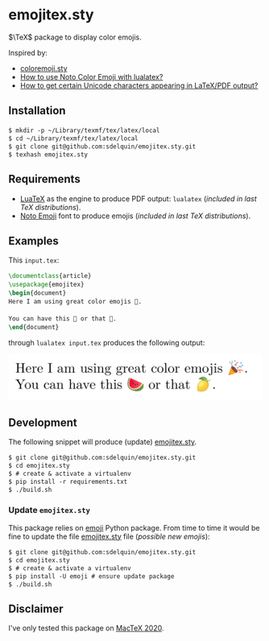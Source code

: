 # emojitex.sty

$\TeX$ package to display color emojis.

Inspired by:

- [coloremoji.sty](https://github.com/alecjacobson/coloremoji.sty)
- [How to use Noto Color Emoji with lualatex?](https://tex.stackexchange.com/questions/497403/how-to-use-noto-color-emoji-with-lualatex)
- [How to get certain Unicode characters appearing in LaTeX/PDF output?](https://groups.google.com/g/sphinx-users/c/XnJnQ2N1ACU)

## Installation

```console
$ mkdir -p ~/Library/texmf/tex/latex/local
$ cd ~/Library/texmf/tex/latex/local
$ git clone git@github.com:sdelquin/emojitex.sty.git
$ texhash emojitex.sty
```

## Requirements

- [LuaTeX](http://www.luatex.org/) as the engine to produce PDF output: `lualatex` (_included in last TeX distributions_).
- [Noto Emoji](https://github.com/googlefonts/noto-emoji) font to produce emojis (_included in last TeX distributions_).

## Examples

This `input.tex`:

```tex
\documentclass{article}
\usepackage{emojitex}
\begin{document}
Here I am using great color emojis 🎉.

You can have this 🍉 or that 🍋.
\end{document}
```

through `lualatex input.tex` produces the following output:

![TeX Output](tex_output.png)

## Development

The following snippet will produce (update) [emojitex.sty](emojitex.sty).

```console
$ git clone git@github.com:sdelquin/emojitex.sty.git
$ cd emojitex.sty
$ # create & activate a virtualenv
$ pip install -r requirements.txt
$ ./build.sh
```

### Update `emojitex.sty`

This package relies on [emoji](https://pypi.org/project/emoji/) Python package. From time to time it would be fine to update the file [emojitex.sty](emojitex.sty) file (_possible new emojis_):

```console
$ git clone git@github.com:sdelquin/emojitex.sty.git
$ cd emojitex.sty
$ # create & activate a virtualenv
$ pip install -U emoji # ensure update package
$ ./build.sh
```

## Disclaimer

I've only tested this package on [MacTeX 2020](https://tug.org/mactex/).
